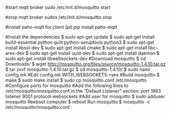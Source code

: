 
#start mqtt broker
sudo /etc/init.d/mosquitto start 

#stop mqtt broker
sudos  /etc/init.d/mosquitto stop

#install paho-mqtt for client (pi)
pip install paho-mqtt


#Install the dependencies
	$ sudo apt-get update
	$ sudo apt-get install build-essential python quilt python-setuptools python3
	$ sudo apt-get install libssl-dev
	$ sudo apt-get install cmake
	$ sudo apt-get install libc-ares-dev
	$ sudo apt-get install uuid-dev
	$ sudo apt-get install daemon
	$ sudo apt-get install libwebsockets-dev
#Download mosquitto
	$ cd Downloads/
	$ wget http://mosquitto.org/files/source/mosquitto-1.4.10.tar.gz
	$ tar zxvf mosquitto-1.4.10.tar.gz
	$ cd mosquitto-1.4.10/
	$ sudo nano config.mk
#Edit config.mk
	WITH_WEBSOCKETS:=yes
#Build mosquitto
	$ make
	$ sudo make install
	$ sudo cp mosquitto.conf /etc/mosquitto
#Configure ports for mosquitto
#Add the following lines to /etc/mosquitto/mosquitto.conf in the "Default Listener" section:
	port 1883
	listener 9001
	protocol websockets
#Add user for mosquitto
$ sudo adduser mosquitto
Reeboot computer
$ reboot
Run mosquitto
$ mosquitto -c /etc/mosquitto/mosquitto.conf
